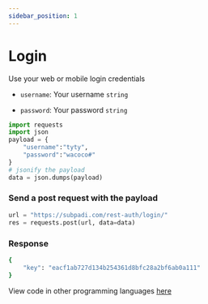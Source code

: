 ```yaml
---
sidebar_position: 1
---
```


# Login

Use your web or mobile login credentials


- `username`: Your username `string`

- `password`: Your password `string`

```python
import requests
import json
payload = {
    "username":"tyty",
    "password":"wacoco#"
}
# jsonify the payload
data = json.dumps(payload)

```

### Send a post request with the payload

```python
url = "https://subpadi.com/rest-auth/login/"
res = requests.post(url, data=data)
```

### Response 

```bash
{
    "key": "eacf1ab727d134b254361d8bfc28a2bf6ab0a111"
}
```
View code in other programming languages [here](https://documenter.getpostman.com/view/18149105/2s93CRJqgM#b9b1e802-d90a-4c4e-a96f-61aae9dbcd99)